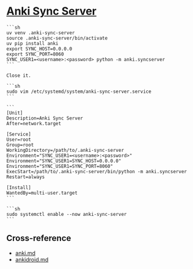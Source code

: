 # [Anki Sync Server](https://docs.ankiweb.net/sync-server.html)

````{tab} Ubuntu 22 ARM [^1]
```sh
uv venv .anki-sync-server
source .anki-sync-server/bin/activate
uv pip install anki
export SYNC_HOST=0.0.0.0
export SYNC_PORT=8060
SYNC_USER1=<username>:<password> python -m anki.syncserver
```

Close it.

```sh
sudo vim /etc/systemd/system/anki-sync-server.service
```

```
[Unit]
Description=Anki Sync Server
After=network.target

[Service]
User=root
Group=root
WorkingDirectory=/path/to/.anki-sync-server
Environment="SYNC_USER1=<username>:<password>"
Environment="SYNC_USER1=SYNC_HOST=0.0.0.0"
Environment="SYNC_USER1=SYNC_PORT=8060"
ExecStart=/path/to/.anki-sync-server/bin/python -m anki.syncserver
Restart=always

[Install]
WantedBy=multi-user.target
```

```sh
sudo systemctl enable --now anki-sync-server
```
````

## Cross-reference

- [anki.md](https://scillidan.github.io/notes/opt/anki.html)
- [ankidroid.md](https://scillidan.github.io/notes/opt/ankidroid.html)

[^1]: [With pip](https://docs.ankiweb.net/sync-server.html#with-pip)